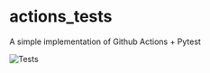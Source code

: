 # actions_tests
A simple implementation of Github Actions + Pytest

![Tests](https://github.com/Qfront/actions_tests/actions/workflows/main.yml/badge.svg)
